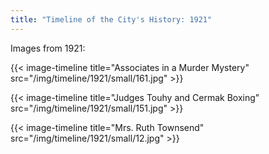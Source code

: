 ```yaml
---
title: "Timeline of the City's History: 1921"
---
```

Images from 1921:

{{< image-timeline title="Associates in a Murder Mystery" src="/img/timeline/1921/small/161.jpg" >}}

{{< image-timeline title="Judges Touhy and Cermak Boxing" src="/img/timeline/1921/small/151.jpg" >}}

{{< image-timeline title="Mrs. Ruth Townsend" src="/img/timeline/1921/small/12.jpg" >}}
